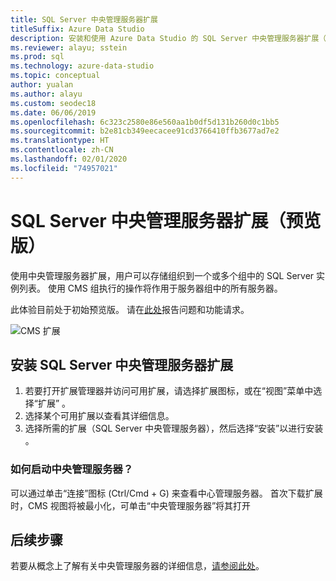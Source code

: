 ```yaml
---
title: SQL Server 中央管理服务器扩展
titleSuffix: Azure Data Studio
description: 安装和使用 Azure Data Studio 的 SQL Server 中央管理服务器扩展（预览版）
ms.reviewer: alayu; sstein
ms.prod: sql
ms.technology: azure-data-studio
ms.topic: conceptual
author: yualan
ms.author: alayu
ms.custom: seodec18
ms.date: 06/06/2019
ms.openlocfilehash: 6c323c2580e86e560aa1b0df5d131b260d0c1bb5
ms.sourcegitcommit: b2e81cb349eecacee91cd3766410ffb3677ad7e2
ms.translationtype: HT
ms.contentlocale: zh-CN
ms.lasthandoff: 02/01/2020
ms.locfileid: "74957021"
---
```

# <a name="sql-server-central-management-servers-extension-preview"></a>SQL Server 中央管理服务器扩展（预览版）

使用中央管理服务器扩展，用户可以存储组织到一个或多个组中的 SQL Server 实例列表。 使用 CMS 组执行的操作将作用于服务器组中的所有服务器。

此体验目前处于初始预览版。 请在[此处](https://github.com/microsoft/azuredatastudio/issues)报告问题和功能请求。

![CMS 扩展](media/sql-server-cms-extension/cms-list.png)

## <a name="install-the-sql-server-central-management-servers-extension"></a>安装 SQL Server 中央管理服务器扩展

1. 若要打开扩展管理器并访问可用扩展，请选择扩展图标，或在“视图”菜单中选择“扩展”   。
2. 选择某个可用扩展以查看其详细信息。
1. 选择所需的扩展（SQL Server 中央管理服务器），然后选择“安装”以进行安装  。

### <a name="how-do-i-start-central-management-servers"></a>如何启动中央管理服务器？
 可以通过单击“连接”图标 (Ctrl/Cmd + G) 来查看中心管理服务器。 首次下载扩展时，CMS 视图将被最小化，可单击“中央管理服务器”将其打开 

## <a name="next-steps"></a>后续步骤
若要从概念上了解有关中央管理服务器的详细信息，[请参阅此处](https://docs.microsoft.com/sql/ssms/register-servers/create-a-central-management-server-and-server-group)。


